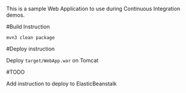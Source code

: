 This is a sample Web Application to use during Continuous Integration demos.

#Build Instruction


```
mvn3 clean package
```


#Deploy instruction



Deploy ```target/WebApp.war``` on Tomcat
 
#TODO
 
Add instruction to deploy to ElasticBeanstalk

